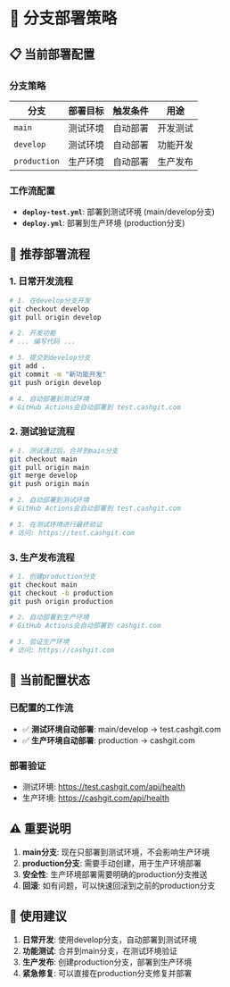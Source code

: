 # 🌿 分支部署策略

## 📋 当前部署配置

### **分支策略**
| 分支 | 部署目标 | 触发条件 | 用途 |
|------|----------|----------|------|
| `main` | 测试环境 | 自动部署 | 开发测试 |
| `develop` | 测试环境 | 自动部署 | 功能开发 |
| `production` | 生产环境 | 自动部署 | 生产发布 |

### **工作流配置**
- **`deploy-test.yml`**: 部署到测试环境 (main/develop分支)
- **`deploy.yml`**: 部署到生产环境 (production分支)

## 🚀 推荐部署流程

### **1. 日常开发流程**
```bash
# 1. 在develop分支开发
git checkout develop
git pull origin develop

# 2. 开发功能
# ... 编写代码 ...

# 3. 提交到develop分支
git add .
git commit -m "新功能开发"
git push origin develop

# 4. 自动部署到测试环境
# GitHub Actions会自动部署到 test.cashgit.com
```

### **2. 测试验证流程**
```bash
# 1. 测试通过后，合并到main分支
git checkout main
git pull origin main
git merge develop
git push origin main

# 2. 自动部署到测试环境
# GitHub Actions会自动部署到 test.cashgit.com

# 3. 在测试环境进行最终验证
# 访问: https://test.cashgit.com
```

### **3. 生产发布流程**
```bash
# 1. 创建production分支
git checkout main
git checkout -b production
git push origin production

# 2. 自动部署到生产环境
# GitHub Actions会自动部署到 cashgit.com

# 3. 验证生产环境
# 访问: https://cashgit.com
```

## 🔧 当前配置状态

### **已配置的工作流**
- ✅ **测试环境自动部署**: main/develop → test.cashgit.com
- ✅ **生产环境自动部署**: production → cashgit.com

### **部署验证**
- 测试环境: https://test.cashgit.com/api/health
- 生产环境: https://cashgit.com/api/health

## ⚠️ 重要说明

1. **main分支**: 现在只部署到测试环境，不会影响生产环境
2. **production分支**: 需要手动创建，用于生产环境部署
3. **安全性**: 生产环境部署需要明确的production分支推送
4. **回滚**: 如有问题，可以快速回滚到之前的production分支

## 🎯 使用建议

1. **日常开发**: 使用develop分支，自动部署到测试环境
2. **功能测试**: 合并到main分支，在测试环境验证
3. **生产发布**: 创建production分支，部署到生产环境
4. **紧急修复**: 可以直接在production分支修复并部署

